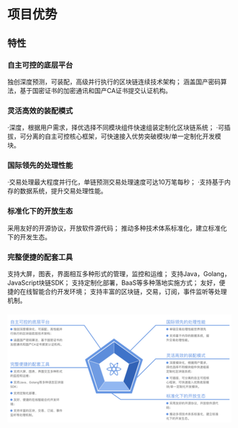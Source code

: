# 项目优势
## 特性
### 自主可控的底层平台

独创深度预测，可装配，高级并行执行的区块链连续技术架构；
涵盖国产密码算法，基于国密证书的加密通讯和国产CA证书提交认证机构。

### 灵活高效的装配模式

·深度，根据用户需求，择优选择不同模块组件快速组装定制化区块链系统；
·可插拔，可分离的自主可控核心框架，可快速接入优势突破模块/单一定制化开发模块。

### 国际领先的处理性能

·交易处理最大程度并行化，单链预测交易处理速度可达10万笔每秒；
·支持基于内存的数据系统，提升交易处理性能。

### 标准化下的开放生态

采用友好的开源协议，开放软件源代码；
推动多种技术体系标准化，建立标准化下的开发生态。

### 完整便捷的配套工具

支持大屏，图表，界面相互多种形式的管理，监控和运维；
支持Java，Golang，JavaScript块链SDK；
支持定制化部署，BaaS等多种落地实施方式；
友好，便捷的在线智能合约开发环境；
支持丰富的区块链，交易，订阅，事件监听等处理机制。
### 
<img src="./docs/images/长安链简介-核心特色.png" />
